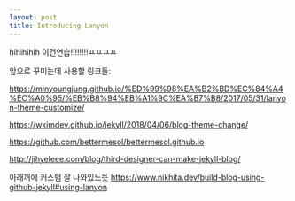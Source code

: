 ```yaml
---
layout: post
title: Introducing Lanyon
---
```


hihihihih 이건연습!!!!!!!!ㅛㅛㅛㅛ

앞으로 꾸미는데 사용할 링크들: 

https://minyoungjung.github.io/%ED%99%98%EA%B2%BD%EC%84%A4%EC%A0%95/%EB%B8%94%EB%A1%9C%EA%B7%B8/2017/05/31/lanyon-theme-customize/

https://wkimdev.github.io/jekyll/2018/04/06/blog-theme-change/

https://github.com/bettermesol/bettermesol.github.io


http://jihyeleee.com/blog/third-designer-can-make-jekyll-blog/



아래꺼에 커스텀 잘 나와있느듯
https://www.nikhita.dev/build-blog-using-github-jekyll#using-lanyon